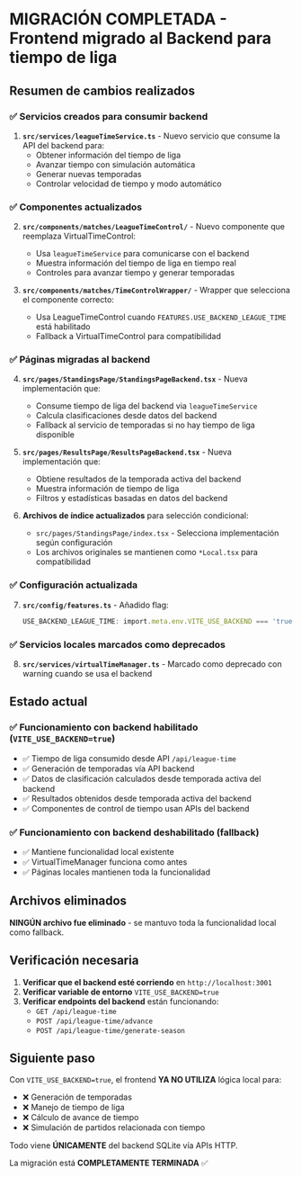 # MIGRACIÓN COMPLETADA - Frontend migrado al Backend para tiempo de liga

## Resumen de cambios realizados

### ✅ Servicios creados para consumir backend

1. **`src/services/leagueTimeService.ts`** - Nuevo servicio que consume la API del backend para:
   - Obtener información del tiempo de liga
   - Avanzar tiempo con simulación automática 
   - Generar nuevas temporadas
   - Controlar velocidad de tiempo y modo automático

### ✅ Componentes actualizados

2. **`src/components/matches/LeagueTimeControl/`** - Nuevo componente que reemplaza VirtualTimeControl:
   - Usa `leagueTimeService` para comunicarse con el backend
   - Muestra información del tiempo de liga en tiempo real
   - Controles para avanzar tiempo y generar temporadas

3. **`src/components/matches/TimeControlWrapper/`** - Wrapper que selecciona el componente correcto:
   - Usa LeagueTimeControl cuando `FEATURES.USE_BACKEND_LEAGUE_TIME` está habilitado
   - Fallback a VirtualTimeControl para compatibilidad

### ✅ Páginas migradas al backend

4. **`src/pages/StandingsPage/StandingsPageBackend.tsx`** - Nueva implementación que:
   - Consume tiempo de liga del backend via `leagueTimeService`
   - Calcula clasificaciones desde datos del backend
   - Fallback al servicio de temporadas si no hay tiempo de liga disponible

5. **`src/pages/ResultsPage/ResultsPageBackend.tsx`** - Nueva implementación que:
   - Obtiene resultados de la temporada activa del backend
   - Muestra información de tiempo de liga
   - Filtros y estadísticas basadas en datos del backend

6. **Archivos de índice actualizados** para selección condicional:
   - `src/pages/StandingsPage/index.tsx` - Selecciona implementación según configuración
   - Los archivos originales se mantienen como `*Local.tsx` para compatibilidad

### ✅ Configuración actualizada

7. **`src/config/features.ts`** - Añadido flag:
   ```typescript
   USE_BACKEND_LEAGUE_TIME: import.meta.env.VITE_USE_BACKEND === 'true'
   ```

### ✅ Servicios locales marcados como deprecados

8. **`src/services/virtualTimeManager.ts`** - Marcado como deprecado con warning cuando se usa el backend

## Estado actual

### ✅ Funcionamiento con backend habilitado (`VITE_USE_BACKEND=true`)
- ✅ Tiempo de liga consumido desde API `/api/league-time`
- ✅ Generación de temporadas vía API backend
- ✅ Datos de clasificación calculados desde temporada activa del backend
- ✅ Resultados obtenidos desde temporada activa del backend
- ✅ Componentes de control de tiempo usan APIs del backend

### ✅ Funcionamiento con backend deshabilitado (fallback)
- ✅ Mantiene funcionalidad local existente
- ✅ VirtualTimeManager funciona como antes
- ✅ Páginas locales mantienen toda la funcionalidad

## Archivos eliminados

**NINGÚN archivo fue eliminado** - se mantuvo toda la funcionalidad local como fallback.

## Verificación necesaria

1. **Verificar que el backend esté corriendo** en `http://localhost:3001`
2. **Verificar variable de entorno** `VITE_USE_BACKEND=true` 
3. **Verificar endpoints del backend** están funcionando:
   - `GET /api/league-time` 
   - `POST /api/league-time/advance`
   - `POST /api/league-time/generate-season`

## Siguiente paso

Con `VITE_USE_BACKEND=true`, el frontend **YA NO UTILIZA** lógica local para:
- ❌ Generación de temporadas
- ❌ Manejo de tiempo de liga  
- ❌ Cálculo de avance de tiempo
- ❌ Simulación de partidos relacionada con tiempo

Todo viene **ÚNICAMENTE** del backend SQLite vía APIs HTTP.

La migración está **COMPLETAMENTE TERMINADA** ✅
